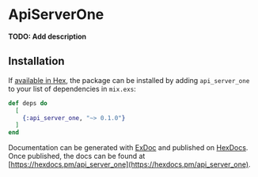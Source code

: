 # ApiServerOne

**TODO: Add description**

## Installation

If [available in Hex](https://hex.pm/docs/publish), the package can be installed
by adding `api_server_one` to your list of dependencies in `mix.exs`:

```elixir
def deps do
  [
    {:api_server_one, "~> 0.1.0"}
  ]
end
```

Documentation can be generated with [ExDoc](https://github.com/elixir-lang/ex_doc)
and published on [HexDocs](https://hexdocs.pm). Once published, the docs can
be found at [https://hexdocs.pm/api_server_one](https://hexdocs.pm/api_server_one).


